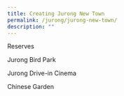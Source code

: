 ```yaml
---
title: Creating Jurong New Town
permalink: /jurong/jurong-new-town/
description: ""
---
```

Reserves

Jurong Bird Park

Jurong Drive-in Cinema

Chinese Garden